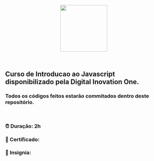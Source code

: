 <p align="center">
<img src="https://hermes.digitalinnovation.one/courses/cover/81d76cda-c615-41d7-84c4-c0437c7b545a_cover.png" height="150" >
</p><br>
<p align="center">
<h2> Curso de Introducao ao Javascript disponibilizado pela Digital Inovation One.</h2>
<h3> Todos os códigos feitos estarão commitados dentro deste repositório.</h3>
<br>
<h3> ⏰ Duração: 2h</h3>
<h3> 🧾 Certificado:</h3>
<h3> 🏅 Insignia:</h3>
</p>

